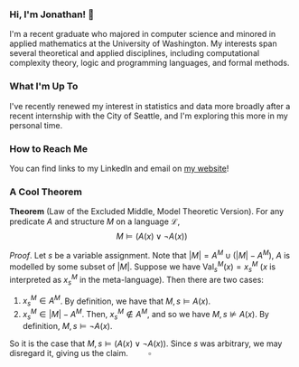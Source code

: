 ### Hi, I'm Jonathan! 🐼

I'm a recent graduate who majored in computer science and minored in applied mathematics at the University of Washington. My interests span several theoretical and applied disciplines, including computational complexity theory, logic and programming languages, and formal methods.

### What I'm Up To

I've recently renewed my interest in statistics and data more broadly after a recent internship with the City of Seattle, and I'm exploring this more in my personal time.

### How to Reach Me

You can find links to my LinkedIn and email on [my website](https://jly02.github.io/)!

### A Cool Theorem
**Theorem** (Law of the Excluded Middle, Model Theoretic Version). For any predicate $A$ and structure $M$ on a language $\mathcal{L}$,
$$M \vDash (A(x) \lor \neg A(x))$$

_Proof_. Let $s$ be a variable assignment. Note that $|M| = A^M \cup (|M| - A^M)$, $A$ is modelled by some subset of $|M|$. Suppose we have $\text{Val}_s^M(x) = x_s^M$ ($x$ is interpreted as $x_s^M$ in the meta-language). Then there are two cases:

1. $x_s^M \in A^M$. By definition, we have that $M,s \vDash A(x)$.
2. $x_s^M \in |M| - A^M$. Then, $x_s^M \notin A^M$, and so we have $M, s \nvDash A(x)$. By definition, $M,s \vDash \neg A(x)$.

So it is the case that $M, s \vDash (A(x) \lor \neg A(x))$. Since $s$ was arbitrary, we may disregard it, giving us the claim. $\qquad \square$

<!--
**jly02/jly02** is a ✨ _special_ ✨ repository because its `README.md` (this file) appears on your GitHub profile.

Here are some ideas to get you started:

- 🔭 I’m currently working on ...
- 🌱 I’m currently learning ...
- 👯 I’m looking to collaborate on ...
- 🤔 I’m looking for help with ...
- 💬 Ask me about ...
- 📫 How to reach me: ...
- 😄 Pronouns: ...
- ⚡ Fun fact: ...
-->
